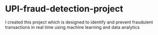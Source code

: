 # UPI-fraud-detection-project
I created this project which is designed to identify and prevent fraudulent transactions in real time using machine learning and data analytics
